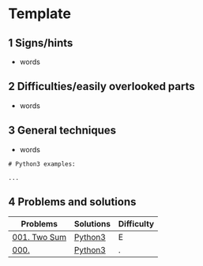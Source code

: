 # Template

## 1 Signs/hints
* words

## 2 Difficulties/easily overlooked parts
* words 

## 3 General techniques
* words
```python3
# Python3 examples:

...
```


## 4 Problems and solutions
Problems | Solutions | Difficulty
-------- | --------- | ----------
[001. Two Sum](https://leetcode.com/problems/two-sum/description/) | [Python3](../algorithms/001.twoSum.md) | E
[000.]() | [Python3]() | .

